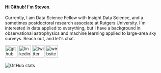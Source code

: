 #### Hi Github! I'm Steven.
Currently, I am Data Science Fellow with Insight Data Science, and a sometimes postdoctoral research associate at Rutgers University. I'm interested in data applied to everything, but I have a background in observational astrophysics and machine learning applied to large-area sky surveys. Reach out, and let's chat.



[<img src='https://cdn.jsdelivr.net/npm/simple-icons@3.0.1/icons/github.svg' alt='github' height='40'>](https://github.com/boada)  [<img src='https://cdn.jsdelivr.net/npm/simple-icons@3.0.1/icons/linkedin.svg' alt='linkedin' height='40'>](https://www.linkedin.com/in/theboada/)  [<img src='https://cdn.jsdelivr.net/npm/simple-icons@3.0.1/icons/twitter.svg' alt='twitter' height='40'>](https://twitter.com/theboada)  [<img src='https://cdn.jsdelivr.net/npm/simple-icons@3.0.1/icons/icloud.svg' alt='website' height='40'>](http://boada.github.io)  

![GitHub stats](https://github-readme-stats.vercel.app/api?username=boada&show_icons=true)  

